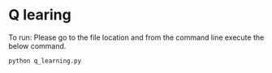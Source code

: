 # Q learing

To run: Please go to the file location and from the command line execute the below command.


```python
python q_learning.py
```
